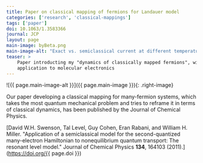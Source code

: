 ```yaml
---
title: Paper on classical mapping of fermions for Landauer model
categories: ['research', 'classical-mappings']
tags: ['paper']
doi: 10.1063/1.3583366
journal: JCP
layout: page
main-image: byBeta.png
main-image-alt: "Exact vs. semiclassical current at different temperatures"
teaser: > 
    Paper introducting my "dynamics of classically mapped fermions", with an
    application to molecular electronics
---
```


![{{ page.main-image-alt }}]({{ page.main-image }}){: .right-image}

Our paper developing a classical mapping for many-fermion systems, which
takes the most quantum mechanical problem and tries to reframe it in terms
of classical dynamics, has been published by the Journal of Chemical
Physics.

[David W.H. Swenson, Tal Level, Guy Cohen, Eran Rabani, and William H.
Miller. "Application of a semiclassical model for the second-quantized
many-electron Hamiltonian to nonequilibrium quantum transport: The resonant
level model." Journal of Chemical Physics **134**, 164103
(2011).](https://doi.org/{{ page.doi }})
